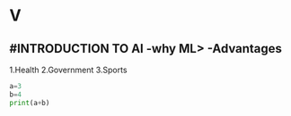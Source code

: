 # V

#INTRODUCTION TO AI
-why ML>
-Advantages
-

1.Health
2.Government
3.Sports

```python
a=3
b=4
print(a+b)
```
